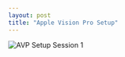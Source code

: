 ```yaml
---
layout: post
title: "Apple Vision Pro Setup"
---
```


![AVP Setup Session 1](https://rmit-ace.github.io/res/AVP-session-01.gif)

<!--more-->